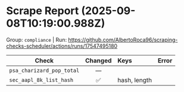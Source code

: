 # Scrape Report (2025-09-08T10:19:00.988Z)

Group: `compliance`  |  Run: https://github.com/AlbertoRoca96/scraping-checks-scheduler/actions/runs/17547495180

| Check | Changed | Keys | Error |
|---|:---:|:--|:--|
| `psa_charizard_pop_total` | — |  |  |
| `sec_aapl_8k_list_hash` | ✅ | hash, length |  |
